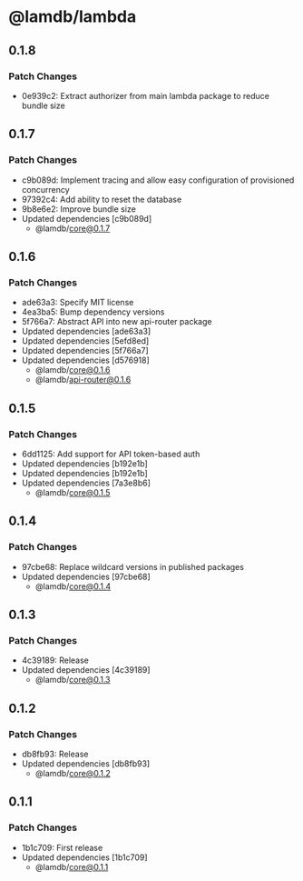 # @lamdb/lambda

## 0.1.8

### Patch Changes

- 0e939c2: Extract authorizer from main lambda package to reduce bundle size

## 0.1.7

### Patch Changes

- c9b089d: Implement tracing and allow easy configuration of provisioned concurrency
- 97392c4: Add ability to reset the database
- 9b8e6e2: Improve bundle size
- Updated dependencies [c9b089d]
  - @lamdb/core@0.1.7

## 0.1.6

### Patch Changes

- ade63a3: Specify MIT license
- 4ea3ba5: Bump dependency versions
- 5f766a7: Abstract API into new api-router package
- Updated dependencies [ade63a3]
- Updated dependencies [5efd8ed]
- Updated dependencies [5f766a7]
- Updated dependencies [d576918]
  - @lamdb/core@0.1.6
  - @lamdb/api-router@0.1.6

## 0.1.5

### Patch Changes

- 6dd1125: Add support for API token-based auth
- Updated dependencies [b192e1b]
- Updated dependencies [b192e1b]
- Updated dependencies [7a3e8b6]
  - @lamdb/core@0.1.5

## 0.1.4

### Patch Changes

- 97cbe68: Replace wildcard versions in published packages
- Updated dependencies [97cbe68]
  - @lamdb/core@0.1.4

## 0.1.3

### Patch Changes

- 4c39189: Release
- Updated dependencies [4c39189]
  - @lamdb/core@0.1.3

## 0.1.2

### Patch Changes

- db8fb93: Release
- Updated dependencies [db8fb93]
  - @lamdb/core@0.1.2

## 0.1.1

### Patch Changes

- 1b1c709: First release
- Updated dependencies [1b1c709]
  - @lamdb/core@0.1.1
